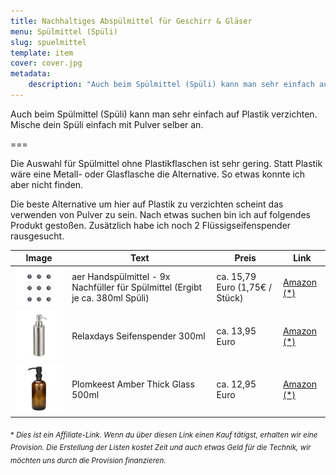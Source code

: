 ```yaml
---
title: Nachhaltiges Abspülmittel für Geschirr & Gläser
menu: Spülmittel (Spüli)
slug: spuelmittel
template: item
cover: cover.jpg
metadata:
    description: "Auch beim Spülmittel (Spüli) kann man sehr einfach auf Plastik verzichten. Mische dein Spüli mit Pulver selber an."
---
```


Auch beim Spülmittel (Spüli) kann man sehr einfach auf Plastik verzichten. Mische dein Spüli einfach mit Pulver selber an.

===

Die Auswahl für Spülmittel ohne Plastikflaschen ist sehr gering. Statt Plastik wäre eine Metall- oder Glasflasche die Alternative. So etwas konnte ich aber nicht finden.

Die beste Alternative um hier auf Plastik zu verzichten scheint das verwenden von Pulver zu sein. Nach etwas suchen bin ich auf folgendes Produkt gestoßen. Zusätzlich habe ich noch 2 Flüssigseifenspender rausgesucht.

| Image | Text | Preis | Link |
|-------|--------|--------|--------|
| ![aer Handspülmittel](aer.jpg) | aer Handspülmittel - 9x Nachfüller für Spülmittel (Ergibt je ca. 380ml Spüli) | ca. 15,79 Euro (1,75€ / Stück) | [Amazon (*)](https://amzn.to/3kiFqh6) |
| ![Relaxdays Seifenspender](relax.jpg) | Relaxdays Seifenspender 300ml | ca. 13,95 Euro | [Amazon (*)](https://amzn.to/3Hf6bfy) |
| ![Plomkeest Amber Thick Glass 500ml](plom.jpg) | Plomkeest Amber Thick Glass 500ml | ca. 12,95 Euro | [Amazon (*)](https://amzn.to/3ktTSDd) |

 <sub>\* *Dies ist ein Affiliate-Link. Wenn du über diesen Link einen Kauf tätigst, erhalten wir eine Provision. Die Erstellung der Listen kostet Zeit und auch etwas Geld für die Technik, wir möchten uns durch die Provision finanzieren.*</sub>